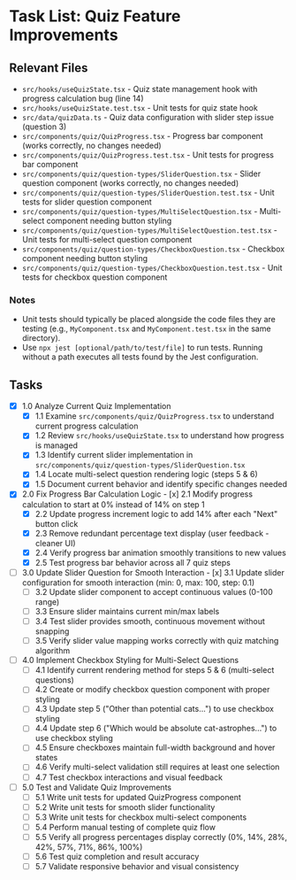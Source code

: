 # Task List: Quiz Feature Improvements

## Relevant Files

- `src/hooks/useQuizState.tsx` - Quiz state management hook with progress calculation bug (line 14)
- `src/hooks/useQuizState.test.tsx` - Unit tests for quiz state hook
- `src/data/quizData.ts` - Quiz data configuration with slider step issue (question 3)
- `src/components/quiz/QuizProgress.tsx` - Progress bar component (works correctly, no changes needed)
- `src/components/quiz/QuizProgress.test.tsx` - Unit tests for progress bar component
- `src/components/quiz/question-types/SliderQuestion.tsx` - Slider question component (works correctly, no changes needed)
- `src/components/quiz/question-types/SliderQuestion.test.tsx` - Unit tests for slider question component
- `src/components/quiz/question-types/MultiSelectQuestion.tsx` - Multi-select component needing button styling
- `src/components/quiz/question-types/MultiSelectQuestion.test.tsx` - Unit tests for multi-select question component
- `src/components/quiz/question-types/CheckboxQuestion.tsx` - Checkbox component needing button styling
- `src/components/quiz/question-types/CheckboxQuestion.test.tsx` - Unit tests for checkbox question component

### Notes

- Unit tests should typically be placed alongside the code files they are testing (e.g., `MyComponent.tsx` and `MyComponent.test.tsx` in the same directory).
- Use `npx jest [optional/path/to/test/file]` to run tests. Running without a path executes all tests found by the Jest configuration.

## Tasks

- [x] 1.0 Analyze Current Quiz Implementation
  - [x] 1.1 Examine `src/components/quiz/QuizProgress.tsx` to understand current progress calculation
  - [x] 1.2 Review `src/hooks/useQuizState.tsx` to understand how progress is managed
  - [x] 1.3 Identify current slider implementation in `src/components/quiz/question-types/SliderQuestion.tsx`
  - [x] 1.4 Locate multi-select question rendering logic (steps 5 & 6)
  - [x] 1.5 Document current behavior and identify specific changes needed

- [x] 2.0 Fix Progress Bar Calculation Logic
              - [x] 2.1 Modify progress calculation to start at 0% instead of 14% on step 1
    - [x] 2.2 Update progress increment logic to add 14% after each "Next" button click
    - [x] 2.3 Remove redundant percentage text display (user feedback - cleaner UI)
    - [x] 2.4 Verify progress bar animation smoothly transitions to new values
    - [x] 2.5 Test progress bar behavior across all 7 quiz steps

- [ ] 3.0 Update Slider Question for Smooth Interaction
      - [x] 3.1 Update slider configuration for smooth interaction (min: 0, max: 100, step: 0.1)
  - [ ] 3.2 Update slider component to accept continuous values (0-100 range)
  - [ ] 3.3 Ensure slider maintains current min/max labels
  - [ ] 3.4 Test slider provides smooth, continuous movement without snapping
  - [ ] 3.5 Verify slider value mapping works correctly with quiz matching algorithm

- [ ] 4.0 Implement Checkbox Styling for Multi-Select Questions
  - [ ] 4.1 Identify current rendering method for steps 5 & 6 (multi-select questions)
  - [ ] 4.2 Create or modify checkbox question component with proper styling
  - [ ] 4.3 Update step 5 ("Other than potential cats...") to use checkbox styling
  - [ ] 4.4 Update step 6 ("Which would be absolute cat-astrophes...") to use checkbox styling
  - [ ] 4.5 Ensure checkboxes maintain full-width background and hover states
  - [ ] 4.6 Verify multi-select validation still requires at least one selection
  - [ ] 4.7 Test checkbox interactions and visual feedback

- [ ] 5.0 Test and Validate Quiz Improvements
  - [ ] 5.1 Write unit tests for updated QuizProgress component
  - [ ] 5.2 Write unit tests for smooth slider functionality
  - [ ] 5.3 Write unit tests for checkbox multi-select components
  - [ ] 5.4 Perform manual testing of complete quiz flow
  - [ ] 5.5 Verify all progress percentages display correctly (0%, 14%, 28%, 42%, 57%, 71%, 86%, 100%)
  - [ ] 5.6 Test quiz completion and result accuracy
  - [ ] 5.7 Validate responsive behavior and visual consistency 